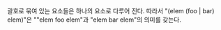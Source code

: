 괄호로 묶여 있는 요소들은 하나의 요소로 다루어 진다. 
따라서 "(elem (foo | bar) elem)"은 ""elem foo elem"과 "elem bar elem"의 의미를 갖는다.

